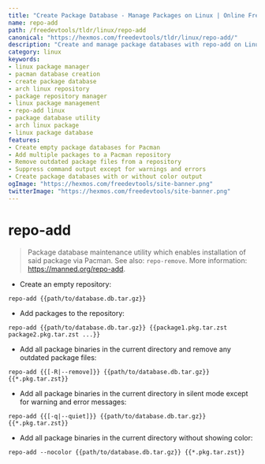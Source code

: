 ```yaml
---
title: "Create Package Database - Manage Packages on Linux | Online Free DevTools by Hexmos"
name: repo-add
path: /freedevtools/tldr/linux/repo-add
canonical: "https://hexmos.com/freedevtools/tldr/linux/repo-add/"
description: "Create and manage package databases with repo-add on Linux. Simplify package installation and updates using Pacman with this tool. Free online tool, no registration required."
category: linux
keywords:
- linux package manager
- pacman database creation
- create package database
- arch linux repository
- package repository manager
- linux package management
- repo-add linux
- package database utility
- arch linux package
- linux package database
features:
- Create empty package databases for Pacman
- Add multiple packages to a Pacman repository
- Remove outdated package files from a repository
- Suppress command output except for warnings and errors
- Create package databases with or without color output
ogImage: "https://hexmos.com/freedevtools/site-banner.png"
twitterImage: "https://hexmos.com/freedevtools/site-banner.png"
---
```


# repo-add

> Package database maintenance utility which enables installation of said package via Pacman.
> See also: `repo-remove`.
> More information: <https://manned.org/repo-add>.

- Create an empty repository:

`repo-add {{path/to/database.db.tar.gz}}`

- Add packages to the repository:

`repo-add {{path/to/database.db.tar.gz}} {{package1.pkg.tar.zst package2.pkg.tar.zst ...}}`

- Add all package binaries in the current directory and remove any outdated package files:

`repo-add {{[-R|--remove]}} {{path/to/database.db.tar.gz}} {{*.pkg.tar.zst}}`

- Add all package binaries in the current directory in silent mode except for warning and error messages:

`repo-add {{[-q|--quiet]}} {{path/to/database.db.tar.gz}} {{*.pkg.tar.zst}}`

- Add all package binaries in the current directory without showing color:

`repo-add --nocolor {{path/to/database.db.tar.gz}} {{*.pkg.tar.zst}}`
